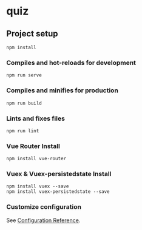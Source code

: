 # quiz

## Project setup
```
npm install
```

### Compiles and hot-reloads for development
```
npm run serve
```

### Compiles and minifies for production
```
npm run build
```

### Lints and fixes files
```
npm run lint
```

### Vue Router Install
```
npm install vue-router
```

### Vuex & Vuex-persistedstate Install
```
npm install vuex --save
npm install vuex-persistedstate --save
```

### Customize configuration
See [Configuration Reference](https://cli.vuejs.org/config/).
